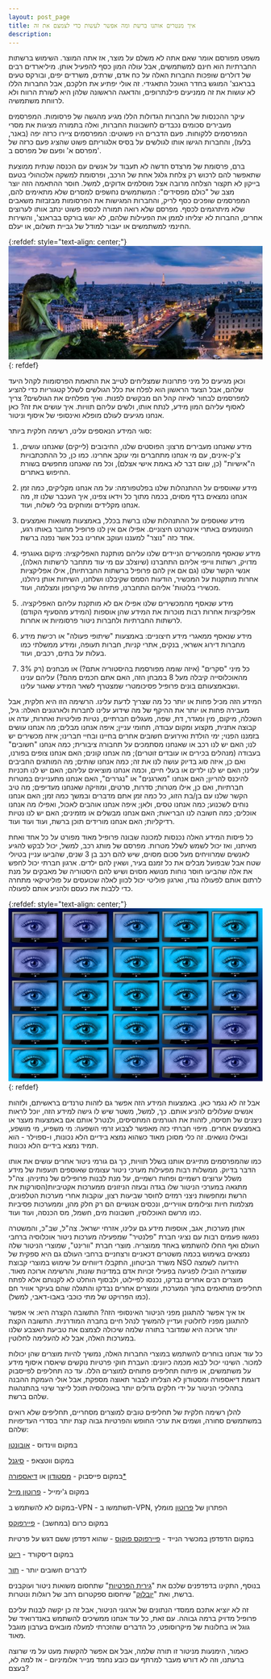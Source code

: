 ```yaml
---
layout: post_page
title: איך מנטרים אותנו ברשת ומה אפשר לעשות כדי לצמצם את זה
description: 
---
```


משפט מפורסם אומר שאם אתה לא משלם על מוצר, אז אתה המוצר. השימוש ברשתות החברתיות הוא חינם למשתמשים, אבל עולה המון כסף להפעיל אותן. מיליארדים רבים של דולרים שופכות החברות האלה על כח אדם, שרתים, משרדים יפים, ובורקס טעים בבראנצ' המוגש בחדר האוכל התאגידי. זה אולי יפתיע את חלקכם, אבל החברות הללו לא עושות את זה ממניעים פילנתרופים, והדאגה הראשונה שלהן היא לשורת הרווח ולא לרווחת משתמשיה.

עיקר ההכנסות של החברות הגדולות הללו מגיע מהגשה של פרסומות. המפרסמים מעבירים סכומים נכבדים לחשבונות החברות, ואלה בתמורה מציגות את מסרי המפרסמים ללקוחות. פעם הדברים היו פשוטים: המפרסמים ציירו כרזה יפה (באנר, בלעז), והחברות הגישו אותו לגולשים על בסיס אלגוריתם פשוט שהציג פעם כרזה של מפרסם א' ופעם של מפרסם ב'. 

ברם, פרסומת של מרצדס חדשה לא תעבוד על אנשים עם הכנסה שנתית ממוצעת שתאפשר להם לרכוש רק צלחת גלגל אחת של הרכב, ופרסומת למשקה אלכוהולי בטעם בייקון לא תקצור הצלחה מרובה אצל מוסלמים אדוקים, למשל. חוסר ההתאמה הזה יוצר מצב של "כולם מפסידים": המשתמשים נחשפים למסרים שלא מתאימים להם, המפרסמים שופכים כסף לריק, והחברות המגישות את הפרסומות מבזבזות משאבים שלא מיתרגמים לכסף. מפרסם שלא רואה תמורה לכספו פשוט ינתב אותו לערוצים אחרים, החברות לא יצליחו לממן את הפעילות שלהם, לא יוגש בורקס בבראנצ', והשירות החינמי למשתמשים או יעבור למודל של גביית תשלום, או יעלם. 

{:refdef: style="text-align: center;"}
![gargoyle](/img/2018-03-24-01.jpg)
{: refdef}

וכאן מגיעים כל מיני פתרונות שמצליחים לטייב את התאמת הפרסומות לקהל היעד שלהם, אבל הצעד הראשון הוא לפלח את כלל הגולשים לשלל קטגוריות כדי להציע למפרסמים לבחור לאיזה קהל הם מבקשים לפנות. ואיך מפלחים את הגולשים? צריך לאסוף עליהם המון מידע, לנתח אותו, ולשים עליהם תוויות. איך עושים את זה? כאן אנחנו מגיעים לעולם מופלא ואינסופי של איסוף וניטור.

סוגי המידע הנאספים עלינו, רשימה חלקית ביותר:

1. מידע שאנחנו מעבירים מרצון: הפוסטים שלנו, החיבובים (לייקים) שאנחנו עושים, צ'ק-אינים, עם מי אנחנו מתחברים ומי עוקב אחרינו. כמו כן, כל ההתכתבויות ה"אישיות" (כן, שום דבר לא באמת אישי אצלם), וכל מה שאנחנו מחפשים בשורת החיפוש באתרים.

2. מידע שאוספים על ההתנהלות שלנו בפלטפורמה: על מה אנחנו מקליקים, כמה זמן אנחנו נמצאים בדף מסוים, בכמה מתוך כל וידאו צפינו, איך העכבר שלנו זז, מה אנחנו מקלידים ומוחקים בלי לשלוח, ועוד.

3. מידע שאוספים על ההתנהלות שלנו ברשת בכלל, באמצעות משואות ואמצעים המוטמעים באתרי אינטרנט חיצוניים. אפילו אם אין לנו פרופיל מחובר באותו רגע, אחד כזה "נוצר" למעננו ועוקב אחרינו בכל אשר נפנה ברשת.

4. מידע שנאסף מהמכשירים הניידים שלנו עליהם מותקנת האפליקציה: מיקום גאוגרפי מדויק, רשתות ווייפי אליהם התחברנו (שיוצלב עם מי עוד מתחבר לרשתות האלה), אנשי הקשר שלנו (גם אם אין להם פרופיל ברשתות החברתיות), אילו אפליקציות אחרות מותקנות על המכשיר, הודעות הסמס שקיבלנו ושלחנו, השיחות אותן ניהלנו, מכשירי בלוטות' אליהם התחברנו, פתיחה של מיקרופון ומצלמה, ועוד.

5. מידע שנאסף מהמכשירים שלנו אפילו אם לא מותקנת עליהם האפליקציה. אפליקציות אחרות רבות מוכרות את המידע שהן אוספות (המידע מהסעיף הקודם) לרשתות החברתיות ולחברות ניטור פרסומיות או אחרות.

6. מידע שנאסף ממאגרי מידע חיצוניים: באמצעות "שיתופי פעולה" או רכישת מידע מחברות דירוג אשראי, בנקים, אתרי קניות, חברות תעופה, ומידע ממשלתי כמו בעלות על בתים, רכבים, ועוד.

7. כל מיני "סקרים" (איזה שומה מפורסמת בהיסטוריה אתם?) או מבחנים (רק 3% מהאוכלוסייה קיבלה מעל 8 במבחן הזה, האם אתם חכמים מהם?) עליהם ענינו ושבאמצעותם בונים פרופיל פסיכומטרי שמצטרף לשאר המידע שאגור עלינו.

המידע הזה מכיל פחות או יותר כל מה שצריך לדעת עלינו. הרשימה הזו היא חלקית, אבל מעבירה פחות או יותר את ההיקף של  מה שידוע עלינו לחברות ולארגונים האלה: גיל, השכלה, מיקום, מין ומגדר, דת, שפה, מעגלים חברתיים, נטיות פוליטיות ואחרות, עדה או קבוצה אתנית, מקצוע ומקום עבודה, תחומי עניין; איפה אנחנו מבלים; מה אנחנו עושים בזמננו הפנוי; ימי הולדת ואירועים חשובים אחרים בחיינו ובחיי חברינו; איזה מכשירים יש לנו; האם יש לנו רכב או שאנחנו מסתמכים על תחבורה ציבורית; כמה אנחנו "חשובים" בעבודה (מנהלים בכירים או עובדים זוטרים); מה אנחנו קונים; האם אנחנו צופים בפורנו, ואם כן, איזה סוג בדיוק עושה לנו את זה; כמה אנחנו שותים; מה המותגים החביבים עלינו; האם יש לנו ילדים או בעלי חיים, וכמה אנחנו מוציאים עליהם; האם יש לנו תכניות להיכנס להריון; האם אנחנו "מארגנים" או "נגררים", האם אנחנו מתעניינים במטרות חברתיות, ואם כן, אילו מטרות; סדרות, סרטים, ומוזיקה שאנחנו מעדיפים; מה טיב הקשר שלנו עם בן/בת הזוג, כל כמה זמן אתם מדברים ובמשך כמה זמן; האם אנחנו נוחים לשכנוע; כמה אנחנו טסים, ולאן; איפה אנחנו אוהבים לאכול, ואפילו מה אנחנו אוכלים; כמה חשובה לנו הבריאות; האם אנחנו מבשלים או מזמינים; האם יש לנו נטיות רדיקליות; האם אנחנו מורידים תוכן ברשת, ועוד ועוד ועוד.

כל פיסות המידע האלה נכנסות למכונה שבונה פרופיל מאוד מפורט על כל אחד ואחת מאיתנו, ואז יכול לשמש לשלל מטרות. מפרסם של מותג רכב, למשל, יכול לבקש להגיע לאנשים שמרוויחים מעל סכום מסוים, שיש להם רכב בן 3 שנים, שהביעו עניין בטיולי שטח אבל שבפועל מבלים את כל זמנם בעיר, ושאין להם ילדים. ארגון חברתי יכול לחפש את אלה שהביעו חוסר נוחות מנושא מסוים ושיש להם היסטוריה של מאבקים על מנת לרתום אותם לפעולה נגדו, וארגון פוליטי יכול לכוון לאלה שכועסים על פוליטיקאי מתחרה כדי ללבות את כעסם ולהניע אותם לפעולה.

{:refdef: style="text-align: center;"}
![eyes](/img/2018-03-24-02.jpg)
{: refdef}

אבל זה לא נגמר כאן. באמצעות המידע הזה אפשר גם לזהות טרנדים בראשיתם, ולזהות אנשים שעלולים להניע אותם. כך, למשל, משטר שיש לו גישה למידע הזה, יוכל לראות ניצנים של תסיסה, לזהות את הגורמים המתסיסים, ולנטרל אותם אם באמצעות מעצר או באמצעים אחרים. מיפוי חברתי כזה מאפשר לצבוע זרמי השפעה: מי משפיע, מי מושפע, ובאילו נושאים. זה כלי מסוכן מאוד כשהוא נמצא בידיים הלא נכונות, ו-ספוילר - הוא תמיד נמצא בידיים הלא נכונות.

כמו שהמפרסמים מתייגים אותנו בשלל תוויות, כך גם גורמי ניטור אחרים עושים את אותו הדבר בדיוק. ממשלות רבות מפעילות מערכי ניטור עצומים שאוספים תועפות של מידע משלל ערוצים רשמיים ופחות רשמיים, על מנת לבנות פרופילים של נתיניהן. צה"ל מתגאה במערכי הניטור שלו בגדה ובעזה הניזונים ממערכות אקטיביות(הסורקות את הרשת ומחפשות ניצני רמזים לחוסר שביעות רצון, עוקבות אחרי מערכות הטלפונים, מצלמות חיות וצילומים אוויריים, ונכסים אנושיים הם רק חלק מהן, וממערכות פסיביות כמו מרשם האוכלוסין, חשבונות מים, חשמל, מס הכנסה, ועוד ועוד.

אותן מערכות, אגב, אוספות מידע גם עלינו, אזרחי ישראל. צה"ל, שב"כ, והמשטרה נפגשו פעמים רבות עם נציגי חברת "פלנטיר" שמפעילה מערכות ניטור אוכלוסיה ברחבי העולם ואף החלו להשתמש באחד ממוצריה. מוצרי חברת "וורינט", שמוצרי הניטור שלה נמצאים בשימוש בכמה משטרים דכאניים ורצחניים ברחבי העולם גם היא ספקית של משרד הביטחון, התקבלו דיווחים על שימוש במוצרי קבוצת NSO הידועה לשמצה שמוצריה הובילו לפגיעה בפעילי זכויות אדם במדינות שונות, והרשימה ארוכה מאוד. מוצרים רבים אחרים נבדקו, נכנסו לפיילוט, ולבסוף הוחלט לא לקנותם אלא לפתח תחליפים מותאמים בתוך המערכת, ומוצרים אחרים נבדקו והתגלה שהם בעיקר אוויר חם (כמו הפרויקט של מתי כוכבי באבו-דאבי, למשל).

אז איך אפשר להתגונן מפני הניטור האינסופי הזה? התשובה הקצרה היא: אי אפשר להתגונן מפניו לחלוטין ועדיין להמשיך לנהל חיים בחברה המודרנית. התשובה הקצת יותר ארוכה היא שמדובר בתורה שלמה שיכולה לצמצם את טביעת האצבע שלנו במערכות האלה, אבל לא להעלימה לחלוטין.

כל עוד אנחנו בוחרים להשתמש במוצרי החברות האלה, נמשיך להיות מוצרים שהן יכולות למכור. השינוי יכול לבוא מכמה כיוונים: העברת חוקי פרטיות נוקשים שיאסרו איסוף מידע על משתמשים, או פיתוח תחליפים פתוחים למוצרים הללו. עד כה תחליפים לפייסבוק דוגמת דיאספורה ומסטודון לא הצליחו לצבור תאוצה מספקת, אבל אולי העמקת ההבנה בתהליכי הניטור על ידי חלקים גדולים יותר באוכלוסיה תוכל לייצר שינוי בהתנהגות שלהם ברשת.

להלן רשימה חלקית של תחליפים טובים למוצרים מסחריים, תחליפים שלא רואים במשתמשים סחורה, ושמים את ערכי החופש והפרטיות גבוה קצת יותר בסדרי העדיפויות שלהם:

במקום ווינדוס - [אובונטו](https://www.ubuntu.com/)

במקום ווטצאפ - [סיגנל](https://signal.org/) 

במקום פייסבוק - [מסטודון](https://mastodon.social/about) או [דיאספורה*](https://diasporafoundation.org/')

במקום ג'ימייל - [פרוטון מייל](https://protonmail.com/)

במקום לא להשתמש ב-VPN - תשתמשו ב-VPN, הפתרון של [פרוטון](https://protonvpn.com/) מומלץ

במקום כרום (במחשב) - [פיירפוקס](https://www.mozilla.org/en-US/firefox/new/)

במקום הדפדפן במכשיר הנייד - [פיירפוקס פוקוס](https://www.mozilla.org/en-US/firefox/mobile/) - שהוא דפדפן ששם דגש על פרטיות 

במקום דיסקורד - [ריוט](https://matrix.org/docs/projects/client/riot.html)

לדברים חשובים יותר - [תור](https://www.torproject.org/)

בנוסף, התקינו בדפדפנים שלכם את "[גירית הפרטיות](https://www.eff.org/privacybadger)" שתחסום משואות ניטור ועוקבנים ברשת, ואת "[יובלוק](https://github.com/gorhill/uBlock)" שיחסום ספקטרום רחב של רוגלות ונוטרות.

זה לא יוציא אתכם ממסדי הנתונים של ארגוני הניטור, אבל זה כן יקשה לבנות עליכם פרופיל מדויק ברמה גבוהה. עם זאת, כל עוד אנחנו ממשיכים להשתמש באנדרואיד של גוגל או בחלונות של מיקרוסופט, כל הדברים שהזכרתי למעלה מובאים בערבון מוגבל מאוד.

כאמור, הימנעות מניטור זו תורה שלמה, אבל אם אפשר להקשות מעט על מי שרוצה ברעתנו, וזה לא דורש מעבר למרתף עם כובע נחמד מנייר אלומיניום - אז למה לא, בעצם?

